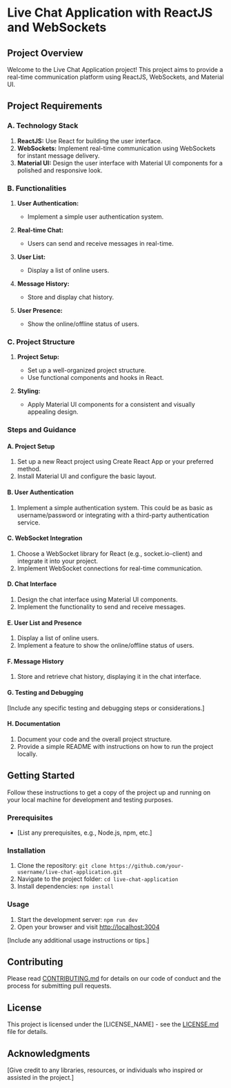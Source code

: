 # Live Chat Application with ReactJS and WebSockets

## Project Overview

Welcome to the Live Chat Application project! This project aims to provide a real-time communication platform using ReactJS, WebSockets, and Material UI.

## Project Requirements

### A. Technology Stack

1. **ReactJS:** Use React for building the user interface.
2. **WebSockets:** Implement real-time communication using WebSockets for instant message delivery.
3. **Material UI:** Design the user interface with Material UI components for a polished and responsive look.

### B. Functionalities

1. **User Authentication:**
   - Implement a simple user authentication system.

2. **Real-time Chat:**
   - Users can send and receive messages in real-time.

3. **User List:**
   - Display a list of online users.

4. **Message History:**
   - Store and display chat history.

5. **User Presence:**
   - Show the online/offline status of users.

### C. Project Structure

1. **Project Setup:**
   - Set up a well-organized project structure.
   - Use functional components and hooks in React.

2. **Styling:**
   - Apply Material UI components for a consistent and visually appealing design.

### Steps and Guidance

#### A. Project Setup

1. Set up a new React project using Create React App or your preferred method.
2. Install Material UI and configure the basic layout.

#### B. User Authentication

1. Implement a simple authentication system. This could be as basic as username/password or integrating with a third-party authentication service.

#### C. WebSocket Integration

1. Choose a WebSocket library for React (e.g., socket.io-client) and integrate it into your project.
2. Implement WebSocket connections for real-time communication.

#### D. Chat Interface

1. Design the chat interface using Material UI components.
2. Implement the functionality to send and receive messages.

#### E. User List and Presence

1. Display a list of online users.
2. Implement a feature to show the online/offline status of users.

#### F. Message History

1. Store and retrieve chat history, displaying it in the chat interface.

#### G. Testing and Debugging

[Include any specific testing and debugging steps or considerations.]

#### H. Documentation

1. Document your code and the overall project structure.
2. Provide a simple README with instructions on how to run the project locally.

## Getting Started

Follow these instructions to get a copy of the project up and running on your local machine for development and testing purposes.

### Prerequisites

- [List any prerequisites, e.g., Node.js, npm, etc.]

### Installation

1. Clone the repository: `git clone https://github.com/your-username/live-chat-application.git`
2. Navigate to the project folder: `cd live-chat-application`
3. Install dependencies: `npm install`

### Usage

1. Start the development server: `npm run dev`
2. Open your browser and visit [http://localhost:3004](http://localhost:5173)

[Include any additional usage instructions or tips.]

## Contributing

Please read [CONTRIBUTING.md](CONTRIBUTING.md) for details on our code of conduct and the process for submitting pull requests.

## License

This project is licensed under the [LICENSE_NAME] - see the [LICENSE.md](LICENSE.md) file for details.

## Acknowledgments

[Give credit to any libraries, resources, or individuals who inspired or assisted in the project.]

